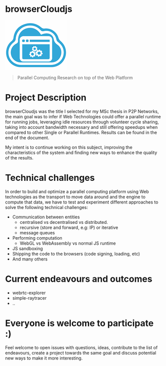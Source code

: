 browserCloudjs
==============

![](/logo/logo-small.png)

> Parallel Computing Research on top of the Web Platform

# Project Description

browserCloudjs was the title I selected for my MSc thesis in P2P Networks, the main goal was to infer if Web Technologies could offer a parallel runtime for running jobs, leveraging idle resources through volunteer cycle sharing, taking into account bandwidth necessary and still offering speedups when compared to other Single or Parallel Runtimes. Results can be found in the end of the document.

My intent is to continue working on this subject, improving the characteristics of the system and finding new ways to enhance the quality of the results.

# Technical challenges

In order to build and optimize a parallel computing platform using Web technologies as the transport to move data around and the engine to compute that data, we have to test and experiment different approaches to solve the following technical challenges:

- Communication between entities 
  - centralised vs decentralised vs distributed.
  - recursive (store and forward, e.g: IP) or iterative
  - message queues
- Performing computation
  - WebGL vs WebAssembly vs normal JS runtime
- JS sandboxing
- Shipping the code to the browsers (code signing, loading, etc)
- And many others

# Current endeavours and outcomes

 - webrtc-explorer
 - simple-raytracer
 - ..

# Everyone is welcome to participate :)

Feel welcome to open issues with questions, ideas, contribute to the list of endeavours, create a project towards the same goal and discuss potential new ways to make it more interesting.
